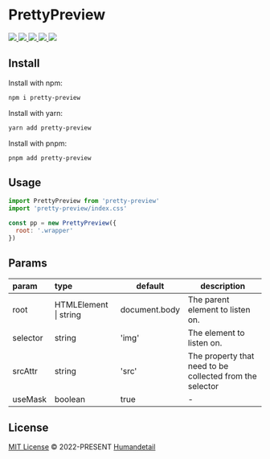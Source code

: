 # PrettyPreview

<p>
  <a href="https://codecov.io/gh/humandetail/pretty-preview" > 
    <img src="https://codecov.io/gh/humandetail/pretty-preview/branch/main/graph/badge.svg?token=5X0OFEAMK3"/> 
  </a>
  <a href="https://github.com/humandetail/pretty-preview">
    <img src="https://img.shields.io/github/license/humandetail/pretty-preview.svg" />
  </a>
  <a href="https://github.com/humandetail/pretty-preview">
    <img src="https://img.shields.io/github/issues/humandetail/pretty-preview.svg" />
  </a>
  <a href="https://github.com/humandetail/pretty-preview">
    <img src="https://img.shields.io/github/forks/humandetail/pretty-preview.svg" />
  </a>
  <a href="https://github.com/humandetail/pretty-preview">
    <img src="https://img.shields.io/github/stars/humandetail/pretty-preview.svg" />
  </a>
</p>

## Install

Install with npm:

```bash
npm i pretty-preview
```

Install with yarn:

```bash
yarn add pretty-preview
```

Install with pnpm:

```base
pnpm add pretty-preview
```

## Usage

```js
import PrettyPreview from 'pretty-preview'
import 'pretty-preview/index.css'

const pp = new PrettyPreview({
  root: '.wrapper'
})
```

## Params

|param|type|default|description|
|:--|:--|-|-|
|root|HTMLElement \| string|document.body|The parent element to listen on.|
|selector|string|'img'|The element to listen on.|
|srcAttr|string|'src'|The property that need to be collected from the selector|
|useMask|boolean|true|-|

## License

[MIT License](https://github.com/humandetail/pretty-preview/blob/main/LICENSE) © 2022-PRESENT [Humandetail](https://github.com/humandetail)
